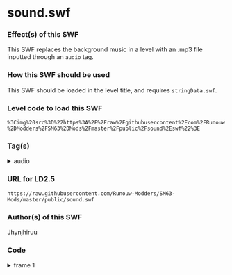 # sound.swf

### Effect(s) of this SWF
This SWF replaces the background music in a level with an .mp3 file inputted through an `audio` tag.

### How this SWF should be used
This SWF should be loaded in the level title, and requires `stringData.swf`.

### Level code to load this SWF
`%3Cimg%20src%3D%22https%3A%2F%2Fraw%2Egithubusercontent%2Ecom%2FRunouw%2DModders%2FSM63%2DMods%2Fmaster%2Fpublic%2Fsound%2Eswf%22%3E`

### Tag(s)
<details/>
  <summary>audio</summary>

`%3Caudio%3AyourMP3URLHere%3E`
</details>

### URL for LD2.5
`https://raw.githubusercontent.com/Runouw-Modders/SM63-Mods/master/public/sound.swf`

### Author(s) of this SWF
Jhynjhiruu

### Code
<details/>
  <summary>frame 1</summary>
  <details/>
      <summary>DoAction</summary>
        
```
if(_root.playedMusic == undefined)
{
   _root.playedMusic = true;
   _root.PlayMusicAndIntro = function()
   {
      if(_root.stringReplace(_root.LDCourseName,"<audio:","") != _root.LDCourseName)
      {
         _root.audioExt = _root.stringData("audio",_root.LDCourseName);
         _root.bgsong.stop();
         _root.bgsong = new Sound(soundLoader);
         _root.bgsong.loadSound(_root.audioExt,true);
         _root.bgsong.onSoundComplete = function()
         {
            _root.bgsong.loadSound(_root.audioExt,true);
         };
      }
      else if(_root.SongIntro !== undefined && _root.SongIntro !== "None")
      {
         _root.StopBGsong();
         _root.bgsong.stop();
         _root.bgsong = new Sound(this);
         _root.bgsong.attachSound(_root.SongIntro);
         if(_root.MuteBGMusic == false)
         {
            _root.bgsong.start(0,1);
         }
         _root.bgsong.setVolume(_root.BgVolume);
         _root.bgsong.onSoundComplete = function()
         {
            _root.bgsong.attachSound(_root.SongRepeat);
            if(_root.MuteBGMusic == false)
            {
               _root.bgsong.start(0,999);
            }
            _root.bgsong.setVolume(_root.BgVolume);
         };
      }
      else
      {
         _root.StopBGsong();
         _root.bgsong.stop();
         _root.bgsong = new Sound(this);
         _root.bgsong.attachSound(_root.SongRepeat);
         if(_root.MuteBGMusic == false)
         {
            _root.bgsong.start(0,999);
         }
         _root.bgsong.setVolume(_root.BgVolume);
         _root.bgsong.onSoundComplete = function()
         {
            _root.bgsong.attachSound(_root.SongRepeat);
            if(_root.MuteBGMusic == false)
            {
               _root.bgsong.start(0,999);
            }
            _root.bgsong.setVolume(_root.BgVolume);
         };
      }
   };
   _root.PlayMusicAndIntro();
}
```
  </details>
</details>
